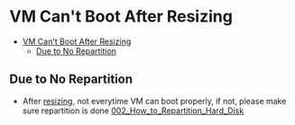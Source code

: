 # VM Can't Boot After Resizing

- [VM Can't Boot After Resizing](#vm-cant-boot-after-resizing)
  - [Due to No Repartition](#due-to-no-repartition)

## Due to No Repartition

- After [resizing](./001_How_to_Resize_Hard_Disk_Size.md), not everytime VM can boot properly, if not, please make sure repartition is done [002_How_to_Repartition_Hard_Disk](./002_How_to_Repartition_Hard_Disk.md)
